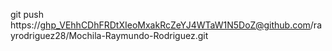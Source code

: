 git push https://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@github.com/rayrodriguez28/Mochila-Raymundo-Rodriguez.git